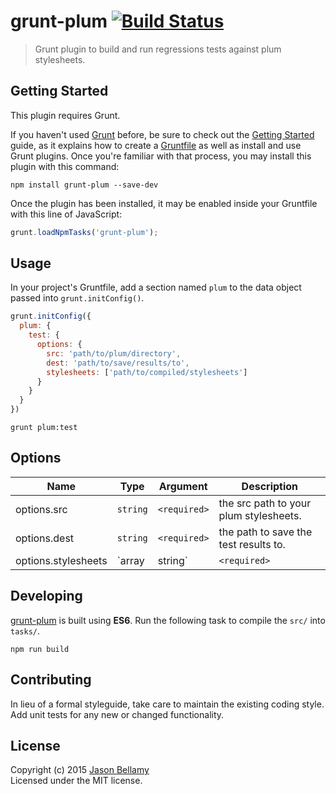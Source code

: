 # grunt-plum [![Build Status](https://travis-ci.org/plum-css/grunt-plum.png?branch=master)](https://travis-ci.org/plum-css/grunt-plum)

> Grunt plugin to build and run regressions tests against plum stylesheets.


## Getting Started
This plugin requires Grunt.

If you haven't used [Grunt](http://gruntjs.com/) before, be sure to check out the [Getting Started](http://gruntjs.com/getting-started) guide, as it explains how to create a [Gruntfile](http://gruntjs.com/sample-gruntfile) as well as install and use Grunt plugins. Once you're familiar with that process, you may install this plugin with this command:

```shell
npm install grunt-plum --save-dev
```

Once the plugin has been installed, it may be enabled inside your Gruntfile with this line of JavaScript:

```javascript
grunt.loadNpmTasks('grunt-plum');
```


## Usage

In your project's Gruntfile, add a section named `plum` to the data object passed into `grunt.initConfig()`.

```javascript
grunt.initConfig({
  plum: {
    test: {
      options: {
        src: 'path/to/plum/directory',
        dest: 'path/to/save/results/to',
        stylesheets: ['path/to/compiled/stylesheets']
      }
    }
  }
})
```

```shell
grunt plum:test
```

## Options

Name                | Type            | Argument     | Description
--------------------|-----------------|--------------|------------
options.src         | `string`        | `<required>` | the src path to your plum stylesheets.
options.dest        | `string`        | `<required>` | the path to save the test results to.
options.stylesheets | `array|string`  | `<required>` | the path to your compiled css stylesheets.


## Developing

[grunt-plum](https://github.com/plum-css/grunt-plum) is built using **ES6**. Run the following task to compile the `src/` into `tasks/`.

```shell
npm run build
```

## Contributing
In lieu of a formal styleguide, take care to maintain the existing coding style. Add unit tests for any new or changed functionality.


## License
Copyright (c) 2015 [Jason Bellamy ](http://jasonbellamy.com)  
Licensed under the MIT license.
